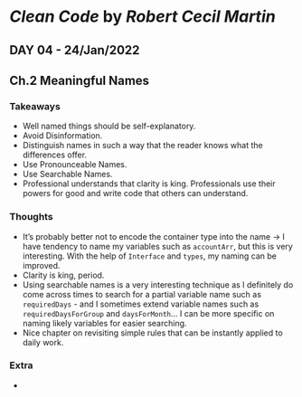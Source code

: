 # *Clean Code* by *Robert Cecil Martin*

## DAY 04 - 24/Jan/2022
## Ch.2 Meaningful Names

### Takeaways
- Well named things should be self-explanatory.
- Avoid Disinformation.
- Distinguish names in such a way that the reader knows what the differences offer.
- Use Pronounceable Names.
- Use Searchable Names.
- Professional understands that clarity is king. Professionals use their powers for good and write code that others can understand.

### Thoughts
- It’s probably better not to encode the container type into the name -> I have tendency to name my variables such as `accountArr`, but this is very interesting. With the help of `Interface` and `types`, my naming can be improved.
- Clarity is king, period.
- Using searchable names is a very interesting technique as I definitely do come across times to search for a partial variable name such as `requiredDays` - and I sometimes extend variable names such as `requiredDaysForGroup` and `daysForMonth`... I can be more specific on naming likely variables for easier searching.
- Nice chapter on revisiting simple rules that can be instantly applied to daily work.

### Extra
- 
